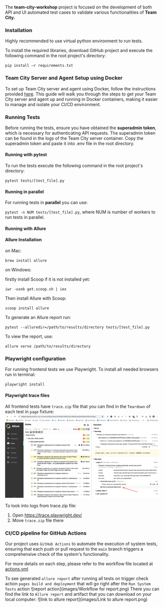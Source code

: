 The **team-city-workshop** project is focused on the development of both API and UI automated test cases to validate various functionalities of **Team City.**

### Installation
Highly recommended to use virtual python environment to run tests.

To install the required libraries, download GitHub project and execute the following command in the root project's directory:

`pip install –r requirements.txt`

### Team City Server and Agent Setup using Docker
To set up Team City server and agent using Docker, follow the instructions provided [here](https://telegra.ph/15-API-test-konfig-i-specifikaciya-02-06). 
This guide will walk you through the steps to get your Team City server and agent up and running in Docker containers, 
making it easier to manage and isolate your CI/CD environment.



### Running Tests
Before running the tests, ensure you have obtained the **superadmin token**, which is necessary for authenticating API requests. 
The superadmin token can be found in the logs of the Team City server container.
Copy the superadmin token and paste it into .env file in the root directory.

#### Running with pytest
To run the tests execute the following command in the root project's directory:

`pytest tests/[test_file].py`

#### Running in parallel

For running tests in **parallel** you can use:

`pytest -n NUM tests/[test_file].py`,
where NUM is number of workers to run tests in parallel.

#### Running with Allure

#### Allure Installation

on Mac:

`brew install allure`

on  Windows:

firstly install Scoop if it is not installed yet:

`iwr -useb get.scoop.sh | iex`

Then install Allure with Scoop:

`scoop install allure`

To generate an Allure report run:

`pytest --alluredir=/path/to/results/directory tests/[test_file].py`

To view the report, use:

`allure serve /path/to/results/directory`


### Playwright configuration

For running frontend tests we use Playwright.
To install all needed browsers run in terminal:

`playwright install`

#### Playwright trace files

All frontend tests have `trace.zip` file that you can find in the `Teardown` of each test in `page` fixture:
![attached trace file](images/trace_file_in_allure.png)

To look into logs from trace.zip file:
1. Open https://trace.playwright.dev/
2. Move `trace.zip` file there


### CI/CD pipeline for GitHub Actions

Our project uses `GitHub Actions` to automate the execution of system tests, 
ensuring that each push or pull request to the `main` branch triggers a comprehensive check 
of the system's functionality.

For more details on each step, please refer to the workflow file located at [actions.yml](.github/workflows/actions.yml)

To see generated `allure report` after running all tests on trigger check action 
`pages build and deployment` that will go right after the `Run System Tests` action
![report action](images/Workflow for report.png)
There you can find the link to `Allure report` and artifact that you can download on your local computer:
![link to allure report](images/Link to allure report.png)




